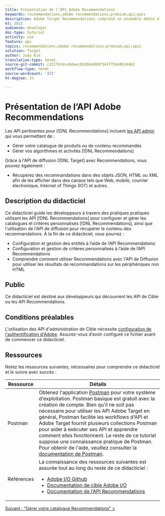 ```yaml
---
title: Présentation de l’API Adobe Recommendations
keywords: recommendations;adobe recommendations;premium;api;apis
description: Adobe Target Recommendations comprend un ensemble dédié d'API qui vous permet de gérer votre catalogue de produits et/ou de contenu recommandés ; gérer vos algorithmes et campagnes de recommandations ; et diffuser des recommandations dans des objets JSON, HTML ou XML à afficher dans des canaux Web, mobiles, e-mail, IOT et autres.
kt: 3815
audience: developer
doc-type: tutorial
activity: use
feature: api
topics: recommendations;adobe recommendations;premium;api;apis
solution: Target
author: Judy Kim
translation-type: tm+mt
source-git-commit: c221f434ce9daec03dbb4d897343775b40b14462
workflow-type: tm+mt
source-wordcount: '372'
ht-degree: 1%

---
```



# Présentation de l’API Adobe Recommendations

Les API pertinentes pour [!DNL Recommendations] incluent [les API admin](https://docs.adobe.com/content/help/en/target/using/apis/api-overview.html) qui vous permettent de :

* Gérer votre catalogue de produits ou de contenu recommandés
* Gérer vos algorithmes et activités [!DNL Recommendations]

Grâce à l&#39;API de diffusion [!DNL Target] [](https://docs.adobe.com/content/help/en/target/using/apis/api-overview.html) avec Recommendations, vous pouvez également :

* Récupérez des recommandations dans des objets JSON, HTML ou XML afin de les afficher dans des canaux tels que Web, mobile, courrier électronique, Internet of Things (IOT) et autres.

## Description du didacticiel

Ce didacticiel guide les développeurs à travers des pratiques pratiques utilisant les API [!DNL Recommendations] pour configurer et gérer les catalogues et critères personnalisés [!DNL Recommendations], ainsi que l&#39;utilisation de l&#39;API de diffusion pour récupérer le contenu des recommandations. À la fin de ce didacticiel, vous pourrez :

* Configuration et gestion des entités à l’aide de l’API Recommendations
* Configuration et gestion de critères personnalisés à l’aide de l’API Recommendations
* Comprendre comment utiliser Recommendations avec l&#39;API de Diffusion pour utiliser les résultats de recommandations sur les périphériques non HTML

## Public

Ce didacticiel est destiné aux développeurs qui découvrent les API de Cible ou les API Recommendations.

## Conditions préalables

L&#39;utilisation des API d&#39;administration de Cible nécessite [configuration de l&#39;authentification d&#39;Adobe](../apis/configure-io-target-integration.md). Assurez-vous d’avoir configuré ce fichier avant de commencer ce didacticiel.

## Ressources

Notez les ressources suivantes, nécessaires pour comprendre ce didacticiel et le suivre avec succès :

| Ressource | Détails |
| --- | --- |
| Postman | Obtenez l&#39;application [Postman](https://www.postman.com/downloads/) pour votre système d&#39;exploitation. Postman basique est gratuit avec la création de compte. Bien qu&#39;il ne soit pas nécessaire pour utiliser les API Adobe Target en général, Postman facilite les workflows d&#39;API et Adobe Target fournit plusieurs collections Postman pour aider à exécuter ses API et apprendre comment elles fonctionnent. Le reste de ce tutoriel suppose une connaissance pratique de Postman. Pour obtenir de l&#39;aide, veuillez consulter la [documentation de Postman](https://learning.getpostman.com/). |
| Références | La connaissance des ressources suivantes est assurée tout au long du reste de ce didacticiel :<UL><li>[Adobe I/O Github](https://github.com/adobeio)</li><li>[Documentation de cible Adobe I/O](https://developers.adobetarget.com/api/#introduction)</li><li>[Documentation de l’API Recommendations](https://developers.adobetarget.com/api/recommendations/)</li></ul> |

[Suivant : &quot;Gérer votre catalogue Recommendations&quot; >](manage-catalog.md)
